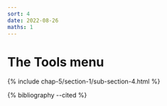 ```yaml
---
sort: 4
date: 2022-08-26
maths: 1
---
```


# The Tools menu

{% include chap-5/section-1/sub-section-4.html %}

{% bibliography --cited %}

